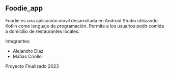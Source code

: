 ## Foodie_app

Foodie es una aplicación móvil desarrollada en Android Studio utilizando Kotlin como lenguaje de programación. Permite a los usuarios pedir comida a domicilio de restaurantes locales.

Integrantes:

* Alejandro Díaz
* Matias Criollo

Proyecto Finalizado 2023
